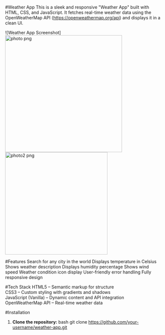 #Weather App
This is a sleek and responsive "Weather App" built with HTML, CSS, and JavaScript. It fetches real-time weather data using the OpenWeatherMap API (https://openweathermap.org/api) and displays it in a clean UI.

![Weather App Screenshot]
<img width="377" height="377" alt="photo png" src="https://github.com/user-attachments/assets/eba9a14f-c245-4eca-b299-f04fac1438ae" />
<img width="330" height="330" alt="photo2 png" src="https://github.com/user-attachments/assets/944f1a4f-ae25-4ad6-ae2f-6a81b62bb799" />

#Features
Search for any city in the world
Displays temperature in Celsius
Shows weather description
Displays humidity percentage
Shows wind speed
Weather condition icon display
User-friendly error handling
Fully responsive design

#Tech Stack
HTML5 – Semantic markup for structure  
CSS3 – Custom styling with gradients and shadows  
JavaScript (Vanilla) – Dynamic content and API integration  
OpenWeatherMap API – Real-time weather data

#Installation
1. **Clone the repository:**
   bash
   git clone https://github.com/your-username/weather-app.git
